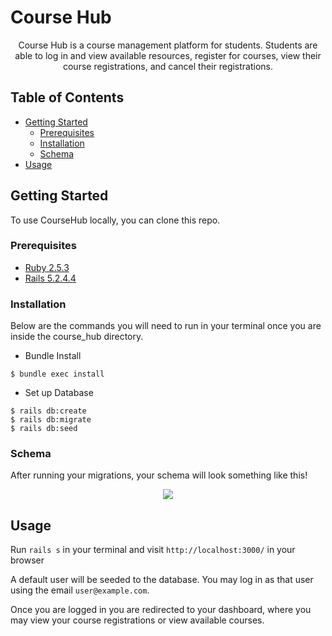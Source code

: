 # Course Hub
  <p align="center">
    Course Hub is a course management platform for students. Students are able to log in and view available resources, register for courses, view their course registrations, and cancel their registrations.
  </p>
</p>


<!-- TABLE OF CONTENTS -->
## Table of Contents

* [Getting Started](#getting-started)
  * [Prerequisites](#prerequisites)
  * [Installation](#installation)
  * [Schema](#schema)
* [Usage](#usage)


<!-- GETTING STARTED -->
## Getting Started

To use CourseHub locally, you can clone this repo.

### Prerequisites
* [Ruby 2.5.3](https://github.com/ruby/ruby)
* [Rails 5.2.4.4](https://github.com/rails/rails)

### Installation
Below are the commands you will need to run in your terminal once you are inside the course_hub directory.

* Bundle Install
```
$ bundle exec install
```
* Set up Database
```
$ rails db:create
$ rails db:migrate
$ rails db:seed
```

### Schema

After running your migrations, your schema will look something like this!
<br />
<p align="center">
    <img src="https://user-images.githubusercontent.com/56360157/109468618-171e2a00-7a2a-11eb-9200-0bdcc0ef4107.png">
</p>


<!-- USAGE EXAMPLES -->
## Usage

Run ```rails s``` in your terminal and visit ```http://localhost:3000/``` in your browser

A default user will be seeded to the database. You may log in as that user using the email `user@example.com`.

Once you are logged in you are redirected to your dashboard, where you may view your course registrations or view available courses. 
